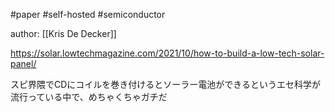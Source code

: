 #paper #self-hosted #semiconductor 


author: [[Kris De Decker]]

https://solar.lowtechmagazine.com/2021/10/how-to-build-a-low-tech-solar-panel/

スピ界隈でCDにコイルを巻き付けるとソーラー電池ができるというエセ科学が流行っている中で、めちゃくちゃガチだ